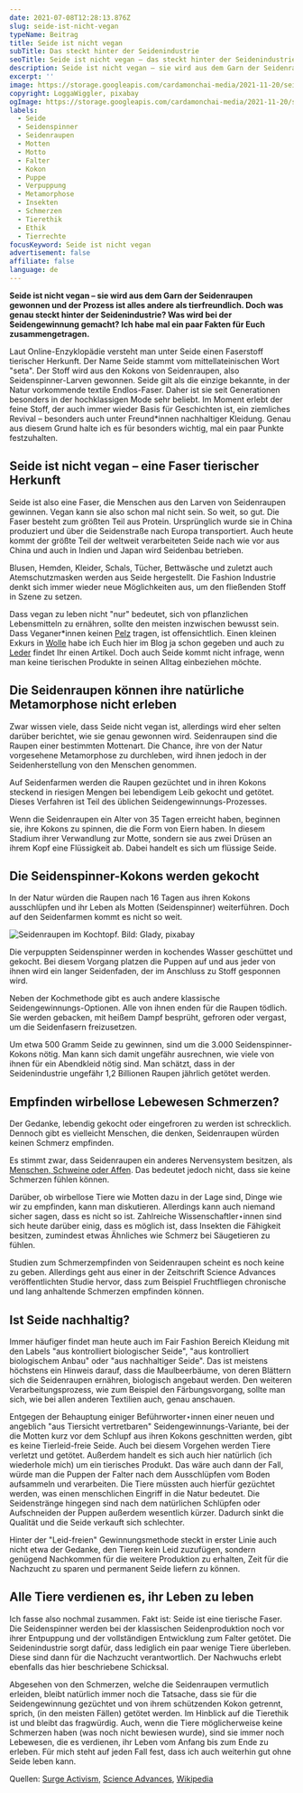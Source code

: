 ```yaml
---
date: 2021-07-08T12:28:13.876Z
slug: seide-ist-nicht-vegan
typeName: Beitrag
title: Seide ist nicht vegan
subTitle: Das steckt hinter der Seidenindustrie
seoTitle: Seide ist nicht vegan – das steckt hinter der Seidenindustrie
description: Seide ist nicht vegan – sie wird aus dem Garn der Seidenraupen gewonnen und der Prozess ist alles andere als tierfreundlich. Doch was genau steckt hinter der Seidenindustrie? Was wird bei der Seidengewinnung gemacht? Ich habe mal ein paar Fakten für Euch zusammengetragen.
excerpt: ''
image: https://storage.googleapis.com/cardamonchai-media/2021-11-20/seidenraupen-zucht-jpg-imagine-b8b8b8_8a8a88_1024_768/640.webp
copyright: LoggaWiggler, pixabay
ogImage: https://storage.googleapis.com/cardamonchai-media/2021-11-20/seidenraupen-zucht-fb-jpg-imagine-b8b8b8_91908d_1200_628/640.webp
labels:
  - Seide
  - Seidenspinner
  - Seidenraupen
  - Motten
  - Motto
  - Falter
  - Kokon
  - Puppe
  - Verpuppung
  - Metamorphose
  - Insekten
  - Schmerzen
  - Tierethik
  - Ethik
  - Tierrechte
focusKeyword: Seide ist nicht vegan
advertisement: false
affiliate: false
language: de
---
```


**Seide ist nicht vegan – sie wird aus dem Garn der Seidenraupen gewonnen und der Prozess ist alles andere als tierfreundlich. Doch was genau steckt hinter der Seidenindustrie? Was wird bei der Seidengewinnung gemacht? Ich habe mal ein paar Fakten für Euch zusammengetragen.**

Laut Online-Enzyklopädie versteht man unter Seide einen Faserstoff tierischer Herkunft. Der Name Seide stammt vom mittellateinischen Wort "seta". Der Stoff wird aus den Kokons von Seidenraupen, also Seidenspinner-Larven gewonnen. Seide gilt als die einzige bekannte, in der Natur vorkommende textile Endlos-Faser. Daher ist sie seit Generationen besonders in der hochklassigen Mode sehr beliebt. Im Moment erlebt der feine Stoff, der auch immer wieder Basis für Geschichten ist, ein ziemliches Revival – besonders auch unter Freund\*innen nachhaltiger Kleidung. Genau aus diesem Grund halte ich es für besonders wichtig, mal ein paar Punkte festzuhalten.

## Seide ist nicht vegan – eine Faser tierischer Herkunft

Seide ist also eine Faser, die Menschen aus den Larven von Seidenraupen gewinnen. Vegan kann sie also schon mal nicht sein. So weit, so gut. Die Faser besteht zum größten Teil aus Protein. Ursprünglich wurde sie in China produziert und über die Seidenstraße nach Europa transportiert. Auch heute kommt der größte Teil der weltweit verarbeiteten Seide nach wie vor aus China und auch in Indien und Japan wird Seidenbau betrieben.

Blusen, Hemden, Kleider, Schals, Tücher, Bettwäsche und zuletzt auch Atemschutzmasken werden aus Seide hergestellt. Die Fashion Industrie denkt sich immer wieder neue Möglichkeiten aus, um den fließenden Stoff in Szene zu setzen.

Dass vegan zu leben nicht "nur" bedeutet, sich von pflanzlichen Lebensmitteln zu ernähren, sollte den meisten inzwischen bewusst sein. Dass Veganer\*innen keinen [Pelz](/2014/11/fakepelz-echtpelz/) tragen, ist offensichtlich. Einen kleinen Exkurs in [Wolle](/2014/10/wolle-das-kann-doch-gar-nicht-so-schlimm-sein/) habe ich Euch hier im Blog ja schon gegeben und auch zu [Leder](/2020/07/leder-pelz/) findet Ihr einen Artikel. Doch auch Seide kommt nicht infrage, wenn man keine tierischen Produkte in seinen Alltag einbeziehen möchte.

## Die Seidenraupen können ihre natürliche Metamorphose nicht erleben

Zwar wissen viele, dass Seide nicht vegan ist, allerdings wird eher selten darüber berichtet, wie sie genau gewonnen wird. Seidenraupen sind die Raupen einer bestimmten Mottenart. Die Chance, ihre von der Natur vorgesehene Metamorphose zu durchleben, wird ihnen jedoch in der Seidenherstellung von den Menschen genommen.

Auf Seidenfarmen werden die Raupen gezüchtet und in ihren Kokons steckend in riesigen Mengen bei lebendigem Leib gekocht und getötet. Dieses Verfahren ist Teil des üblichen Seidengewinnungs-Prozesses.

Wenn die Seidenraupen ein Alter von 35 Tagen erreicht haben, beginnen sie, ihre Kokons zu spinnen, die die Form von Eiern haben. In diesem Stadium ihrer Verwandlung zur Motte, sondern sie aus zwei Drüsen an ihrem Kopf eine Flüssigkeit ab. Dabei handelt es sich um flüssige Seide.

## Die Seidenspinner-Kokons werden gekocht

In der Natur würden die Raupen nach 16 Tagen aus ihren Kokons ausschlüpfen und ihr Leben als Motten (Seidenspinner) weiterführen. Doch auf den Seidenfarmen kommt es nicht so weit.

![Seidenraupen im Kochtopf. Bild: Glady, pixabay](https://storage.googleapis.com/cardamonchai-media/2021-11-20/seidenraupen-kochtopf-jpg-imagine-a89878_998b6d_1024_768/640.webp 'Seidenraupen im Kochtopf. Bild: Glady, pixabay')

Die verpuppten Seidenspinner werden in kochendes Wasser geschüttet und gekocht. Bei diesem Vorgang platzen die Puppen auf und aus jeder von ihnen wird ein langer Seidenfaden, der im Anschluss zu Stoff gesponnen wird.

Neben der Kochmethode gibt es auch andere klassische Seidengewinnungs-Optionen. Alle von ihnen enden für die Raupen tödlich. Sie werden gebacken, mit heißem Dampf besprüht, gefroren oder vergast, um die Seidenfasern freizusetzen.

Um etwa 500 Gramm Seide zu gewinnen, sind um die 3.000 Seidenspinner-Kokons nötig. Man kann sich damit ungefähr ausrechnen, wie viele von ihnen für ein Abendkleid nötig sind. Man schätzt, dass in der Seidenindustrie ungefähr 1,2 Billionen Raupen jährlich getötet werden.

## Empfinden wirbellose Lebewesen Schmerzen?

Der Gedanke, lebendig gekocht oder eingefroren zu werden ist schrecklich. Dennoch gibt es vielleicht Menschen, die denken, Seidenraupen würden keinen Schmerz empfinden.

Es stimmt zwar, dass Seidenraupen ein anderes Nervensystem besitzen, als [Menschen, Schweine oder Affen](/2019/03/warum-wir-hunde-lieben-schweine-essen-und-kuehe-anziehen/). Das bedeutet jedoch nicht, dass sie keine Schmerzen fühlen können.

Darüber, ob wirbellose Tiere wie Motten dazu in der Lage sind, Dinge wie wir zu empfinden, kann man diskutieren. Allerdings kann auch niemand sicher sagen, dass es nicht so ist. Zahlreiche Wissenschaftler⋆innen sind sich heute darüber einig, dass es möglich ist, dass Insekten die Fähigkeit besitzen, zumindest etwas Ähnliches wie Schmerz bei Säugetieren zu fühlen.

Studien zum Schmerzempfinden von Seidenraupen scheint es noch keine zu geben. Allerdings geht aus einer in der Zeitschrift Science Advances veröffentlichten Studie hervor, dass zum Beispiel Fruchtfliegen chronische und lang anhaltende Schmerzen empfinden können.

## Ist Seide nachhaltig?

Immer häufiger findet man heute auch im Fair Fashion Bereich Kleidung mit den Labels "aus kontrolliert biologischer Seide", "aus kontrolliert biologischem Anbau" oder "aus nachhaltiger Seide". Das ist meistens höchstens ein Hinweis darauf, dass die Maulbeerbäume, von deren Blättern sich die Seidenraupen ernähren, biologisch angebaut werden. Den weiteren Verarbeitungsprozess, wie zum Beispiel den Färbungsvorgang, sollte man sich, wie bei allen anderen Textilien auch, genau anschauen.

Entgegen der Behauptung einiger Beführworter⋆innen einer neuen und angeblich "aus Tiersicht vertretbaren" Seidengewinnungs-Variante, bei der die Motten kurz vor dem Schlupf aus ihren Kokons geschnitten werden, gibt es keine Tierleid-freie Seide. Auch bei diesem Vorgehen werden Tiere verletzt und getötet. Außerdem handelt es sich auch hier natürlich (ich wiederhole mich) um ein tierisches Produkt. Das wäre auch dann der Fall, würde man die Puppen der Falter nach dem Ausschlüpfen vom Boden aufsammeln und verarbeiten. Die Tiere müssten auch hierfür gezüchtet werden, was einen menschlichen Eingriff in die Natur bedeutet. Die Seidenstränge hingegen sind nach dem natürlichen Schlüpfen oder Aufschneiden der Puppen außerdem wesentlich kürzer. Dadurch sinkt die Qualität und die Seide verkauft sich schlechter.

Hinter der "Leid-freien" Gewinnungsmethode steckt in erster Linie auch nicht etwa der Gedanke, den Tieren kein Leid zuzufügen, sondern genügend Nachkommen für die weitere Produktion zu erhalten, Zeit für die Nachzucht zu sparen und permanent Seide liefern zu können.

## Alle Tiere verdienen es, ihr Leben zu leben

Ich fasse also nochmal zusammen. Fakt ist: Seide ist eine tierische Faser. Die Seidenspinner werden bei der klassischen Seidenproduktion noch vor ihrer Entpuppung und der vollständigen Entwicklung zum Falter getötet. Die Seidenindustrie sorgt dafür, dass lediglich ein paar wenige Tiere überleben. Diese sind dann für die Nachzucht verantwortlich. Der Nachwuchs erlebt ebenfalls das hier beschriebene Schicksal.

Abgesehen von den Schmerzen, welche die Seidenraupen vermutlich erleiden, bleibt natürlich immer noch die Tatsache, dass sie für die Seidengewinnung gezüchtet und von ihrem schützenden Kokon getrennt, sprich, (in den meisten Fällen) getötet werden. Im Hinblick auf die Tierethik ist und bleibt das fragwürdig. Auch, wenn die Tiere möglicherweise keine Schmerzen haben (was noch nicht bewiesen wurde), sind sie immer noch Lebewesen, die es verdienen, ihr Leben vom Anfang bis zum Ende zu erleben. Für mich steht auf jeden Fall fest, dass ich auch weiterhin gut ohne Seide leben kann.

Quellen: [Surge Activism](https://www.surgeactivism.org/articles/why-isnt-silk-vegan-the-cruel-reality-of-the-industry?fbclid=IwAR3kbZMwBV94CFe4MhAkBa-EiExKXN8fDe5on3gYEyP4h2d3uCe24hNGEw8), [Science Advances](https://advances.sciencemag.org/content/5/7/eaaw4099), [Wikipedia](https://de.wikipedia.org/wiki/Seide)
